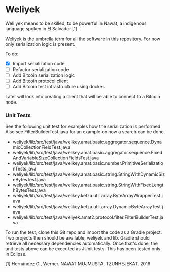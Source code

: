 # Weliyek

Weli yek means to be skilled, to be powerful in Nawat, a indigenous
language spoken in El Salvador [1].

Weliyek is the umbrella term for all the software in this repository. For now
only serialization logic is present.

To do:

- [x] Import serialization code
- [ ] Refactor serialization code
- [ ] Add Bitcoin serialization logic
- [ ] Add Bitcoin protocol client
- [ ] Add Bitcoin test infrastructure using docker.

Later will look into creating a client that will be able to connect to a
Bitcoin node. 

### Unit Tests

See the following unit test for examples how the serialization is performed. Also see 
FilterBuilderTest.java for an example on how a search can be done.

- weliyek/lib/src/test/java/welikey.amat.basic.aggregator.sequence.DynamicCollectionFieldTest.java
- weliyek/lib/src/test/java/welikey.amat.basic.aggregator.sequence.FixedAndVariableSizeCollectionFieldsTest.java
- weliyek/lib/src/test/java/welikey.amat.basic.number.PrimitiveSerializationTests.java
- weliyek/lib/src/test/java/welikey.amat.basic.string.StringWithDynamicSizeBytesTest.java
- weliyek/lib/src/test/java/welikey.amat.basic.string.StringWithFixedLengthBytesTest.java
- weliyek/lib/src/test/java/welikey.ketza.util.array.ByteArrayWrapperTest.java
- weliyek/lib/src/test/java/welikey.ketza.util.array.DynamicByteArrayTest.java
- weliyek/lib/src/test/java/weliyek.amat2.protocol.filter.FilterBuilderTest.java

To run the test, clone this Git repo and import the code as a Gradle project. Two projects then
should be available, weliyek and lib. Gradle should retrieve all necessary dependencies
automatically. Once that's done, the unit tests above can be executed as JUnit tests. This has
been tested only in Eclipse.

[1] Hernández G., Werner. NAWAT MUJMUSTA. TZUNHEJEKAT. 2016